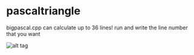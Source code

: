 # pascaltriangle
bigpascal.cpp can calculate up to 36 lines!
run and write the line number that you want

![alt tag](http://i.hizliresim.com/ldp2Lk.jpg)
